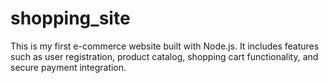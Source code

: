 # shopping_site
This is my first e-commerce website built with Node.js. It includes features such as user registration, product catalog, shopping cart functionality, and secure payment integration.

